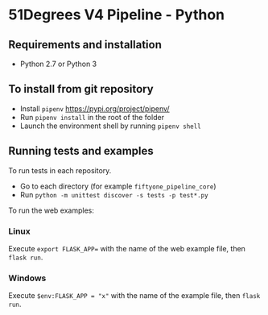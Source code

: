 # 51Degrees V4 Pipeline - Python

## Requirements and installation

* Python 2.7 or Python 3

## To install from git repository

* Install `pipenv` https://pypi.org/project/pipenv/
* Run `pipenv install` in the root of the folder
* Launch the environment shell by running `pipenv shell`

## Running tests and examples

To run tests in each repository.

* Go to each directory (for example `fiftyone_pipeline_core`)
* Run `python -m unittest discover -s tests -p test*.py`

To run the web examples:

### Linux

Execute `export FLASK_APP=` with the name of the web example file, then `flask run`.

### Windows

Execute `$env:FLASK_APP = "x"` with the name of the example file, then `flask run`.
